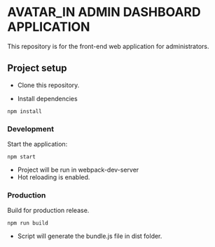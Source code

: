 # AVATAR_IN ADMIN DASHBOARD APPLICATION #

This repository is for the front-end web application for administrators. 

## Project setup ##
* Clone this repository.

* Install dependencies
```
npm install
```

### Development ###
Start the application:
```
npm start
```

* Project will be run in webpack-dev-server
* Hot reloading is enabled. 


### Production ###
Build for production release. 
```
npm run build
```
* Script will generate the bundle.js file in dist folder. 